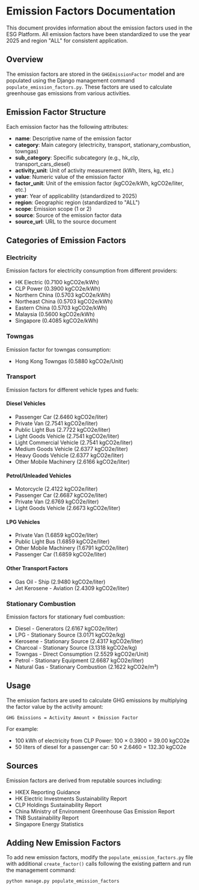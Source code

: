 # Emission Factors Documentation

This document provides information about the emission factors used in the ESG Platform. All emission factors have been standardized to use the year 2025 and region "ALL" for consistent application.

## Overview

The emission factors are stored in the `GHGEmissionFactor` model and are populated using the Django management command `populate_emission_factors.py`. These factors are used to calculate greenhouse gas emissions from various activities.

## Emission Factor Structure

Each emission factor has the following attributes:

- **name**: Descriptive name of the emission factor
- **category**: Main category (electricity, transport, stationary_combustion, towngas)
- **sub_category**: Specific subcategory (e.g., hk_clp, transport_cars_diesel)
- **activity_unit**: Unit of activity measurement (kWh, liters, kg, etc.)
- **value**: Numeric value of the emission factor
- **factor_unit**: Unit of the emission factor (kgCO2e/kWh, kgCO2e/liter, etc.)
- **year**: Year of applicability (standardized to 2025)
- **region**: Geographic region (standardized to "ALL")
- **scope**: Emission scope (1 or 2)
- **source**: Source of the emission factor data
- **source_url**: URL to the source document

## Categories of Emission Factors

### Electricity

Emission factors for electricity consumption from different providers:

- HK Electric (0.7100 kgCO2e/kWh)
- CLP Power (0.3900 kgCO2e/kWh)
- Northern China (0.5703 kgCO2e/kWh)
- Northeast China (0.5703 kgCO2e/kWh)
- Eastern China (0.5703 kgCO2e/kWh)
- Malaysia (0.5600 kgCO2e/kWh)
- Singapore (0.4085 kgCO2e/kWh)

### Towngas

Emission factor for towngas consumption:

- Hong Kong Towngas (0.5880 kgCO2e/Unit)

### Transport

Emission factors for different vehicle types and fuels:

#### Diesel Vehicles
- Passenger Car (2.6460 kgCO2e/liter)
- Private Van (2.7541 kgCO2e/liter)
- Public Light Bus (2.7722 kgCO2e/liter)
- Light Goods Vehicle (2.7541 kgCO2e/liter)
- Light Commercial Vehicle (2.7541 kgCO2e/liter)
- Medium Goods Vehicle (2.6377 kgCO2e/liter)
- Heavy Goods Vehicle (2.6377 kgCO2e/liter)
- Other Mobile Machinery (2.6166 kgCO2e/liter)

#### Petrol/Unleaded Vehicles
- Motorcycle (2.4122 kgCO2e/liter)
- Passenger Car (2.6687 kgCO2e/liter)
- Private Van (2.6769 kgCO2e/liter)
- Light Goods Vehicle (2.6673 kgCO2e/liter)

#### LPG Vehicles
- Private Van (1.6859 kgCO2e/liter)
- Public Light Bus (1.6859 kgCO2e/liter)
- Other Mobile Machinery (1.6791 kgCO2e/liter)
- Passenger Car (1.6859 kgCO2e/liter)

#### Other Transport Factors
- Gas Oil - Ship (2.9480 kgCO2e/liter)
- Jet Kerosene - Aviation (2.4309 kgCO2e/liter)

### Stationary Combustion

Emission factors for stationary fuel combustion:

- Diesel - Generators (2.6167 kgCO2e/liter)
- LPG - Stationary Source (3.0171 kgCO2e/kg)
- Kerosene - Stationary Source (2.4317 kgCO2e/liter)
- Charcoal - Stationary Source (3.1318 kgCO2e/kg)
- Towngas - Direct Consumption (2.5529 kgCO2e/Unit)
- Petrol - Stationary Equipment (2.6687 kgCO2e/liter)
- Natural Gas - Stationary Combustion (2.1622 kgCO2e/m³)

## Usage

The emission factors are used to calculate GHG emissions by multiplying the factor value by the activity amount:

```
GHG Emissions = Activity Amount × Emission Factor
```

For example:
- 100 kWh of electricity from CLP Power: 100 × 0.3900 = 39.00 kgCO2e
- 50 liters of diesel for a passenger car: 50 × 2.6460 = 132.30 kgCO2e

## Sources

Emission factors are derived from reputable sources including:
- HKEX Reporting Guidance
- HK Electric Investments Sustainability Report
- CLP Holdings Sustainability Report
- China Ministry of Environment Greenhouse Gas Emission Report
- TNB Sustainability Report
- Singapore Energy Statistics

## Adding New Emission Factors

To add new emission factors, modify the `populate_emission_factors.py` file with additional `create_factor()` calls following the existing pattern and run the management command:

```bash
python manage.py populate_emission_factors
``` 
